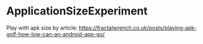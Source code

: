 # ApplicationSizeExperiment
Play with apk size by article: https://fractalwrench.co.uk/posts/playing-apk-golf-how-low-can-an-android-app-go/
